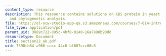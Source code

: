 ```yaml
---
content_type: resource
description: This resoource contains solutions on CBS protein in yeast and humans
  and phylogenetic analysis.
file: https://ol-ocw-studio-app-qa.s3.amazonaws.com/courses/7-014-introductory-biology-spring-2005/7398cb84a966cacc44c8bf807ccc60c8_section22_ak.pdf
file_type: application/pdf
parent_uid: 3889c722-095c-4bf0-9140-16a7998b93dd
resourcetype: Document
title: section22_ak.pdf
uid: 7398cb84-a966-cacc-44c8-bf807ccc60c8
---
```

